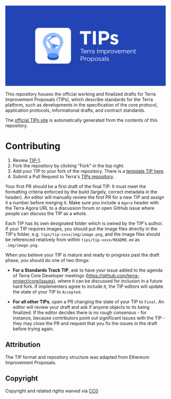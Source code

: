 ![TIPS-banner](./img/TIPs_banner.png)

This repository houses the official working and finalized drafts for Terra Improvement Proposals (TIPs), which describe standards for the Terra platform, such as developments in the specification of the core protocol, application protocols, informational drafts, and contract standards.

The [official TIPs site](https://tips.terra.money) is automatically generated from the contents of this repository.

# Contributing

1.  Review [TIP-1](./tips/tip-1/README.md).
2.  Fork the repository by clicking "Fork" in the top right.
3.  Add your TIP to your fork of the repository. There is a [template TIP here](./tips/tip-x/README.md).
4.  Submit a Pull Request to Terra's [TIPs repository](https://github.com/terra-project/TIPs).

Your first PR should be a first draft of the final TIP. It must meet the formatting criteria enforced by the build (largely, correct metadata in the header). An editor will manually review the first PR for a new TIP and assign it a number before merging it. Make sure you include a `Agora` header with the Terra Agora URL to a discussion forum or open GitHub issue where people can discuss the TIP as a whole.

Each TIP has its own designated folder which is owned by the TIP's author. If your TIP requires images, you should put the image files directly in the TIP's folder, e.g. `tips/tip-xxxx/img/image.png`, and the image files should be referenced relatively from within `tips/tip-xxxx/README.md` as `.img/image.png`.

When you believe your TIP is mature and ready to progress past the draft phase, you should do one of two things:

- **For a Standards Track TIP**, ask to have your issue added to the agenda of Terra Core Developer meetings (https://github.com/terra-project/core/issues), where it can be discussed for inclusion in a future hard fork. If implementers agree to include it, the TIP editors will update the state of your TIP to `Accepted`.

- **For all other TIPs**, open a PR changing the state of your TIP to `Final`. An editor will review your draft and ask if anyone objects to its being finalized. If the editor decides there is no rough consensus - for instance, because contributors point out significant issues with the TIP - they may close the PR and request that you fix the issues in the draft before trying again.

## Attribution

The TIP format and repository structure was adapted from Ethereum Improvement Proposals.

## Copyright

Copyright and related rights waived via [CC0](https://creativecommons.org/publicdomain/zero/1.0/)
